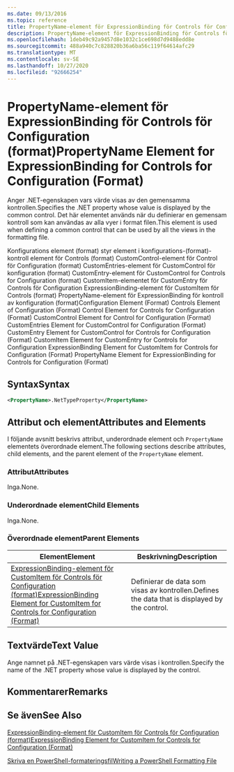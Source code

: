 ```yaml
---
ms.date: 09/13/2016
ms.topic: reference
title: PropertyName-element för ExpressionBinding för Controls för Configuration (format)
description: PropertyName-element för ExpressionBinding för Controls för Configuration (format)
ms.openlocfilehash: 1deb49c92a9457d8e1032c1ce698d7d9488edd8e
ms.sourcegitcommit: 488a940c7c828820b36a6ba56c119f64614afc29
ms.translationtype: MT
ms.contentlocale: sv-SE
ms.lasthandoff: 10/27/2020
ms.locfileid: "92666254"
---
```

# <a name="propertyname-element-for-expressionbinding-for-controls-for-configuration-format"></a><span data-ttu-id="2c959-103">PropertyName-element för ExpressionBinding för Controls för Configuration (format)</span><span class="sxs-lookup"><span data-stu-id="2c959-103">PropertyName Element for ExpressionBinding for Controls for Configuration (Format)</span></span>

<span data-ttu-id="2c959-104">Anger .NET-egenskapen vars värde visas av den gemensamma kontrollen.</span><span class="sxs-lookup"><span data-stu-id="2c959-104">Specifies the .NET property whose value is displayed by the common control.</span></span> <span data-ttu-id="2c959-105">Det här elementet används när du definierar en gemensam kontroll som kan användas av alla vyer i format filen.</span><span class="sxs-lookup"><span data-stu-id="2c959-105">This element is used when defining a common control that can be used by all the views in the formatting file.</span></span>

<span data-ttu-id="2c959-106">Konfigurations element (format) styr element i konfigurations-(format)-kontroll element för Controls (format) CustomControl-element för Control för Configuration (format) CustomEntries-element för CustomControl för konfiguration (format) CustomEntry-element för CustomControl for Controls for Configuration (format) CustomItem-elementet för CustomEntry för Controls för Configuration ExpressionBinding-element för CustomItem för Controls (format) PropertyName-element för ExpressionBinding för kontroll av konfiguration (format)</span><span class="sxs-lookup"><span data-stu-id="2c959-106">Configuration Element (Format) Controls Element of Configuration (Format) Control Element for Controls for Configuration (Format) CustomControl Element for Control for Configuration (Format) CustomEntries Element for CustomControl for Configuration (Format) CustomEntry Element for CustomControl for Controls for Configuration (Format) CustomItem Element for CustomEntry for Controls for Configuration ExpressionBinding Element for CustomItem for Controls for Configuration (Format) PropertyName Element for ExpressionBinding for Controls for Configuration (Format)</span></span>

## <a name="syntax"></a><span data-ttu-id="2c959-107">Syntax</span><span class="sxs-lookup"><span data-stu-id="2c959-107">Syntax</span></span>

```xml
<PropertyName>.NetTypeProperty</PropertyName>
```

## <a name="attributes-and-elements"></a><span data-ttu-id="2c959-108">Attribut och element</span><span class="sxs-lookup"><span data-stu-id="2c959-108">Attributes and Elements</span></span>

<span data-ttu-id="2c959-109">I följande avsnitt beskrivs attribut, underordnade element och `PropertyName` elementets överordnade element.</span><span class="sxs-lookup"><span data-stu-id="2c959-109">The following sections describe attributes, child elements, and the parent element of the `PropertyName` element.</span></span>

### <a name="attributes"></a><span data-ttu-id="2c959-110">Attribut</span><span class="sxs-lookup"><span data-stu-id="2c959-110">Attributes</span></span>

<span data-ttu-id="2c959-111">Inga.</span><span class="sxs-lookup"><span data-stu-id="2c959-111">None.</span></span>

### <a name="child-elements"></a><span data-ttu-id="2c959-112">Underordnade element</span><span class="sxs-lookup"><span data-stu-id="2c959-112">Child Elements</span></span>

<span data-ttu-id="2c959-113">Inga.</span><span class="sxs-lookup"><span data-stu-id="2c959-113">None.</span></span>

### <a name="parent-elements"></a><span data-ttu-id="2c959-114">Överordnade element</span><span class="sxs-lookup"><span data-stu-id="2c959-114">Parent Elements</span></span>

|<span data-ttu-id="2c959-115">Element</span><span class="sxs-lookup"><span data-stu-id="2c959-115">Element</span></span>|<span data-ttu-id="2c959-116">Beskrivning</span><span class="sxs-lookup"><span data-stu-id="2c959-116">Description</span></span>|
|-------------|-----------------|
|[<span data-ttu-id="2c959-117">ExpressionBinding-element för CustomItem för Controls för Configuration (format)</span><span class="sxs-lookup"><span data-stu-id="2c959-117">ExpressionBinding Element for CustomItem for Controls for Configuration (Format)</span></span>](./expressionbinding-element-for-customitem-for-controls-for-configuration-format.md)|<span data-ttu-id="2c959-118">Definierar de data som visas av kontrollen.</span><span class="sxs-lookup"><span data-stu-id="2c959-118">Defines the data that is displayed by the control.</span></span>|

## <a name="text-value"></a><span data-ttu-id="2c959-119">Textvärde</span><span class="sxs-lookup"><span data-stu-id="2c959-119">Text Value</span></span>

<span data-ttu-id="2c959-120">Ange namnet på .NET-egenskapen vars värde visas i kontrollen.</span><span class="sxs-lookup"><span data-stu-id="2c959-120">Specify the name of the .NET property whose value is displayed by the control.</span></span>

## <a name="remarks"></a><span data-ttu-id="2c959-121">Kommentarer</span><span class="sxs-lookup"><span data-stu-id="2c959-121">Remarks</span></span>

## <a name="see-also"></a><span data-ttu-id="2c959-122">Se även</span><span class="sxs-lookup"><span data-stu-id="2c959-122">See Also</span></span>

[<span data-ttu-id="2c959-123">ExpressionBinding-element för CustomItem för Controls för Configuration (format)</span><span class="sxs-lookup"><span data-stu-id="2c959-123">ExpressionBinding Element for CustomItem for Controls for Configuration (Format)</span></span>](./expressionbinding-element-for-customitem-for-controls-for-configuration-format.md)

[<span data-ttu-id="2c959-124">Skriva en PowerShell-formateringsfil</span><span class="sxs-lookup"><span data-stu-id="2c959-124">Writing a PowerShell Formatting File</span></span>](./writing-a-powershell-formatting-file.md)
